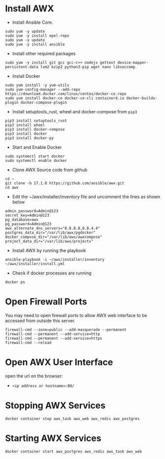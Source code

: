 # Install AWX
- Install Ansible Core.
```
sudo yum -y update
sudo yum -y install epel-repo
sudo yum -y update
sudo yum -y install ansible
```
- Install other required packages
```
sudo yum -y install git gcc gcc-c++ nodejs gettext device-mapper-persistent-data lvm2 bzip2 python3-pip wget nano libseccomp
```
- Install Docker
```
sudo yum install -y yum-utils
sudo yum-config-manager --add-repo https://download.docker.com/linux/centos/docker-ce.repo
sudo yum install docker-ce docker-ce-cli containerd.io docker-buildx-plugin docker-compose-plugin
```
- Install setuptools_rust, wheel and docker-compose from `pip3`
```
pip3 install setuptools_rust
pip3 install wheel
pip3 install docker-compose
pip3 install docker
pip3 install docker-py
```

- Start and Enable Docker
```
sudo systemctl start docker
sudo systemctl enable docker
```

- Clone AWX Source code from github
```
cd ~
git clone -b 17.1.0 https://github.com/ansible/awx.git
cd awx
```
- Edit the ~/awx/installer/inventory file and uncomment the lines as shown below
```
admin_password=Admin@123
secret_key=Admin@123
pg_database=awx
pg_password=Admin@123
awx_alternate_dns_servers="8.8.8.8,8.8.4.4"
postgres_data_dir="/var/lib/awx/pgdocker"
docker_compose_dir="/var/lib/awx/awxcompose"
project_data_dir="/var/lib/awx/projects"
```
- Install AWX by running the playbook
```
ansible-playbook -i ~/awx/installer/inventory ~/awx/installer/install.yml
```

- Check if docker processes are running
```
docker ps
```

# Open Firewall Ports
You may need to open firewall ports to allow AWX web interface to be accessed from outside this server.
```
firewall-cmd --zone=public --add-masquerade --permanent
firewall-cmd --permanent --add-service=http
firewall-cmd --permanent --add-service=https
firewall-cmd --reload
```

# Open AWX User Interface
open the url on the browser:
- `<ip address or hostname>:80/`

# Stopping AWX Services
```
docker container stop awx_task awx_web awx_redis awx_postgres
```

# Starting AWX Services
```
docker container start awx_postgres awx_redis awx_task awx_web
```
